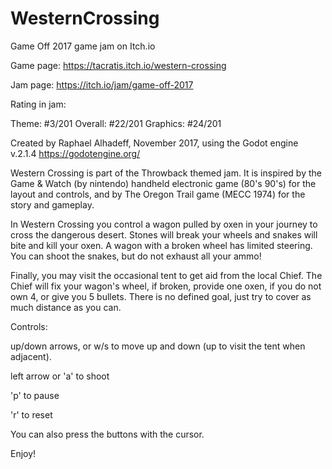 # WesternCrossing
Game Off 2017 game jam on Itch.io

Game page:
https://tacratis.itch.io/western-crossing

Jam page:
https://itch.io/jam/game-off-2017

Rating in jam:

Theme:    #3/201
Overall:  #22/201
Graphics: #24/201

Created by Raphael Alhadeff, November 2017, using the Godot engine v.2.1.4
https://godotengine.org/


Western Crossing is part of the Throwback themed jam. It is inspired by the Game & Watch (by nintendo) handheld electronic game (80's 90's) for the layout and controls, and by The Oregon Trail game (MECC 1974) for the story and gameplay.

In Western Crossing you control a wagon pulled by oxen in your journey to cross the dangerous desert. Stones will break your wheels and snakes will bite and kill your oxen. A wagon with a broken wheel has limited steering. You can shoot the snakes, but do not exhaust all your ammo!

Finally, you may visit the occasional tent to get aid from the local Chief. The Chief will fix your wagon's wheel, if broken, provide one oxen, if you do not own 4, or give you 5 bullets.
There is no defined goal, just try to cover as much distance as you can.




Controls:

up/down arrows, or w/s to move up and down (up to visit the tent when adjacent).

left arrow or 'a' to shoot

'p' to pause

'r' to reset

You can also press the buttons with the cursor.


Enjoy!
